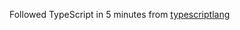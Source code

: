 Followed TypeScript in 5 minutes from [typescriptlang](https://www.typescriptlang.org/docs/handbook/typescript-in-5-minutes.html)